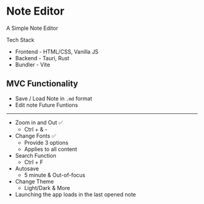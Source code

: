 # Note Editor
A Simple Note Editor

Tech Stack
- Frontend - HTML/CSS, Vanilla JS
- Backend - Tauri, Rust
- Bundler - Vite

MVC Functionality
---
- Save / Load Note in `.md` format
- Edit note
Future Funtions
---
- Zoom in and Out :white_check_mark:
  - Ctrl + & -
- Change Fonts :white_check_mark:
  - Provide 3 options
  - Applies to all content
- Search Function
  - Ctrl + F
- Autosave
  - 5 minute & Out-of-focus
- Change Theme
  - Light/Dark & More
- Launching the app loads in the last opened note
